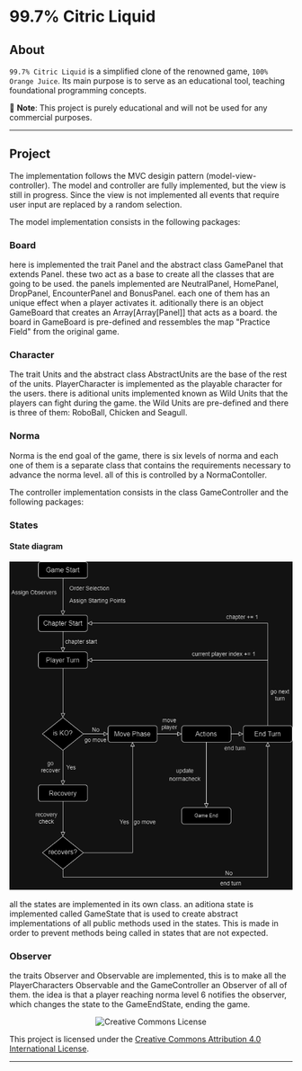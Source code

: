 # 99.7% Citric Liquid

## About

`99.7% Citric Liquid` is a simplified clone of the renowned game, `100% Orange Juice`. Its main
purpose is to serve as an educational tool, teaching foundational programming concepts.

📢 **Note**: This project is purely educational and will not be used for any commercial purposes.

---

## Project

The implementation follows the MVC desigin pattern (model-view-controller).
The model and controller are fully implemented, but the view is still in progress.
Since the view is not implemented all events that require user input are replaced by a random selection.

The model implementation consists in the following packages:

### Board

here is implemented the trait Panel and the abstract class GamePanel that extends Panel.
these two act as a base to create all the classes that are going to be used.
the panels implemented are NeutralPanel, HomePanel, DropPanel, EncounterPanel and BonusPanel.
each one of them has an unique effect when a player activates it.
aditionally there is an object GameBoard that creates an Array[Array[Panel]] that acts as a board.
the board in GameBoard is pre-defined and ressembles the map "Practice Field" from the original game.

### Character

The trait Units and the abstract class AbstractUnits are the base of the rest of the units.
PlayerCharacter is implemented as the playable character for the users.
there is aditional units implemented known as Wild Units that the players can fight during the game.
the Wild Units are pre-defined and there is three of them: RoboBall, Chicken and Seagull.

### Norma

Norma is the end goal of the game, there is six levels of norma and each one of them is a separate class that contains the requirements necessary to advance the norma level.
all of this is controlled by a NormaContoller.

The controller implementation consists in the class GameController and the following packages:

### States

#### State diagram

![State diagram](docs/diagramaestados.png)

all the states are implemented in its own class.
an aditiona state is implemented called GameState that is used to create abstract implementations of all public methods used in the states. This is made in order to prevent methods being called in states that are not expected.

### Observer

the traits Observer and Observable are implemented, this is to make all the PlayerCharacters Observable and the GameController an Observer of all of them.
the idea is that a player reaching norma level 6 notifies the observer, which changes the state to the GameEndState, ending the game.

<div style="text-align:center;">
    <img src="https://i.creativecommons.org/l/by/4.0/88x31.png" alt="Creative Commons License">
</div>

This project is licensed under the [Creative Commons Attribution 4.0 International License](http://creativecommons.org/licenses/by/4.0/).

---
